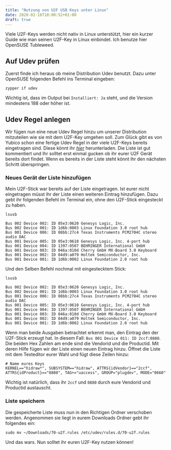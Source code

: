 ```yaml
---
title: "Nutzung von U2F USB Keys unter Linux"
date: 2020-02-16T18:00:52+01:00
draft: true
---
```


Viele U2F-Keys werden nicht nativ in Linux unterstützt, hier ein kurzer
Guide wie man seinen U2F-Key in Linux einbindet. Ich benutze hier
OpenSUSE Tubleweed.

## Auf Udev prüfen

Zuerst finde ich heraus ob meine Distribution Udev benutzt. Dazu unter
OpenSUSE folgenden Befehl ins Terminal eingeben:

``` shell
zypper if udev
```

Wichtig ist, dass im Output bei `Installiert: Ja` steht, und die Version
mindestens 188 oder höher ist.

## Udev Regel anlegen

Wir fügen nun eine neue Udev Regel hinzu um unserer Distribution
mitzuteilen wie sie mit dem U2F-Key umgehen soll. Zum Glück gibt es von
Yubico schon eine fertige Udev Regel in der viele U2F-Keys bereits
eingetragen sind. Diese könnt ihr
[*hier*](https://github.com/Yubico/libu2f-host/blob/master/70-u2f.rules "Yubico Udev Liste")
herunterladen. Die Liste ist gut kommentiert und Ihr solltet erst einmal
gucken ob ihr eurer U2F Gerät bereits dort findet. Wenn es bereits in
der Liste steht könnt ihr den nächsten Schritt überspringen.

### Neues Gerät der Liste hinzufügen

Mein U2F-Stick war bereits auf der Liste eingetragen. Ist eurer nicht
eingetragen müsst ihr der Liste einen weiteren Eintrag hinzufügen. Dazu
gebt ihr folgenden Befehl im Terminal ein, ohne den U2F-Stick
eingesteckt zu haben.

``` shell
lsusb
```

``` shell
Bus 002 Device 002: ID 05e3:0620 Genesys Logic, Inc.
Bus 002 Device 001: ID 1d6b:0003 Linux Foundation 3.0 root hub
Bus 001 Device 006: ID 08bb:27c4 Texas Instruments PCM2704C stereo audio DAC
Bus 001 Device 005: ID 05e3:0610 Genesys Logic, Inc. 4-port hub
Bus 001 Device 004: ID 1397:0507 BEHRINGER International GmbH
Bus 001 Device 003: ID 046a:010d Cherry GmbH MX-Board 3.0 Keyboard
Bus 001 Device 002: ID 04d9:a079 Holtek Semiconductor, Inc.
Bus 001 Device 001: ID 1d6b:0002 Linux Foundation 2.0 root hub
```

Und den Selben Befehl nochmal mit eingestecktem Stick:

``` shell
lsusb
```

``` shell
Bus 002 Device 002: ID 05e3:0620 Genesys Logic, Inc.
Bus 002 Device 001: ID 1d6b:0003 Linux Foundation 3.0 root hub
Bus 001 Device 006: ID 08bb:27c4 Texas Instruments PCM2704C stereo audio DAC
Bus 001 Device 005: ID 05e3:0610 Genesys Logic, Inc. 4-port hub
Bus 001 Device 004: ID 1397:0507 BEHRINGER International GmbH
Bus 001 Device 003: ID 046a:010d Cherry GmbH MX-Board 3.0 Keyboard
Bus 001 Device 002: ID 04d9:a079 Holtek Semiconductor, Inc.
Bus 001 Device 001: ID 1d6b:0002 Linux Foundation 2.0 root hub
```

Wenn man beide Ausgaben betrachtet erkennt man, den Eintrag den der
U2F-Stick erzeugt hat. In diesem Fall:
`Bus 001 Device 011: ID 2ccf:0880`. Die beiden Hex Zahlen am ende sind
die Vendorid und die Productid. Mit deren Hilfe fügen wir der Liste
einen neuen Eintrag hinzu. Öffnet die Liste mit dem Texteditor eurer
Wahl und fügt diese Zeilen hinzu:

    # Name eures Keys
    KERNEL=="hidraw*", SUBSYSTEM=="hidraw", ATTRS{idVendor}=="2ccf", ATTRS{idProduct}=="0880", TAG+="uaccess", GROUP="plugdev", MODE="0660"

Wichtig ist natürlich, dass ihr `2ccf` und `0880` durch eure Vendorid
und Productid austauscht.

### Liste speichern

Die gespeicherte Liste muss nun in den Richtigen Ordner verschoben
werden. Angenommen sie liegt in eurem Downloads Ordner gebt ihr
folgendes ein:

``` shell
sudo mv ~/Downloads/70-u2f.rules /etc/udev/rules.d/70-u2f.rules
```

Und das wars. Nun solltet ihr euren U2F-Key nutzen können!
